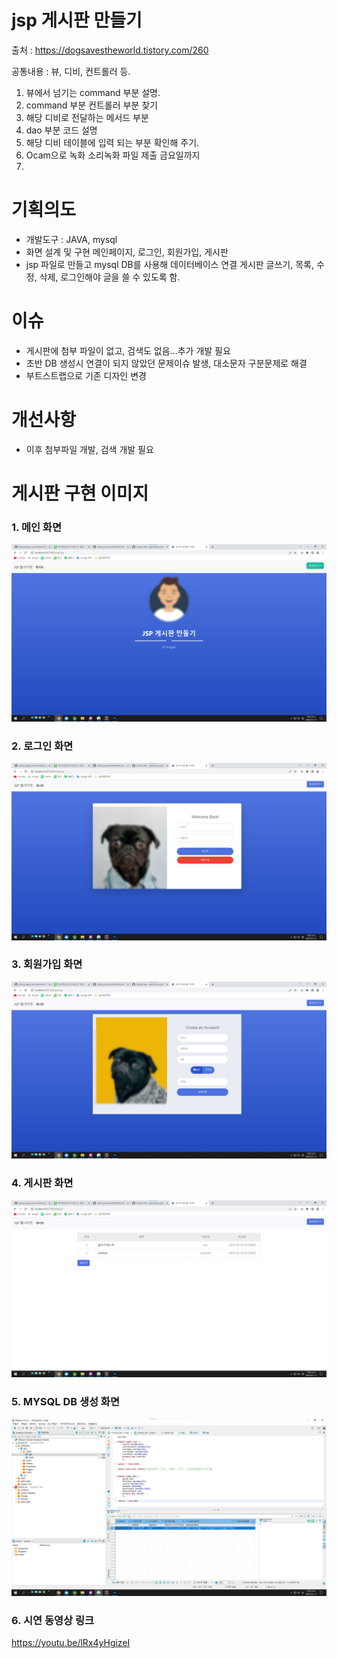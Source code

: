 # jsp 게시판 만들기
출처 : https://dogsavestheworld.tistory.com/260

공통내용 : 뷰, 디비, 컨트롤러 등.
1. 뷰에서 넘기는 command 부분 설명.
2. command 부분 컨트롤러 부분 찾기
3. 해당 디비로 전달하는 메서드 부분
4. dao 부분 코드 설명
5. 해당 디비 테이블에 입력 되는 부분 확인해 주기.
6. Ocam으로 녹화 소리녹화 파일 제출 금요일까지
7. 
# 기획의도
- 개발도구 : JAVA, mysql
- 화면 설계 및 구현 메인페이지, 로그인, 회원가입, 게시판
- jsp 파일로 만들고 mysql DB를 사용해 데이터베이스 연결
  게시판 글쓰기, 목록, 수정, 삭제, 로그인해야 글을 쓸 수 있도록 함.

# 이슈
- 게시판에 첨부 파일이 없고, 검색도 없음...추가 개발 필요
- 초반 DB 생성시 연결이 되지 않았던 문제이슈 발생, 대소문자 구분문제로 해결
- 부트스트랩으로 기존 디자인 변경

# 개선사항
- 이후 첨부파일 개발, 검색 개발 필요

# 게시판 구현 이미지

### 1. 메인 화면

![image](https://github.com/taiji9203/jsp_bbs/blob/main/images/main01.jpg)

### 2. 로그인 화면

![image](https://github.com/taiji9203/jsp_bbs/blob/main/images/main02.jpg)

### 3. 회원가입 화면

![image](https://github.com/taiji9203/jsp_bbs/blob/main/images/main03.jpg)

### 4. 게시판 화면

![image](https://github.com/taiji9203/jsp_bbs/blob/main/images/main04.jpg)

### 5. MYSQL DB 생성 화면

![image](https://github.com/taiji9203/jsp_bbs/blob/main/images/main05.jpg)

### 6. 시연 동영상 링크

https://youtu.be/lRx4yHgizeI
